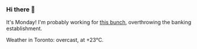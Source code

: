 ### Hi there :wave:

It's Monday! I'm probably working for [this bunch](https://github.com/kohofinancial), overthrowing the banking establishment.

Weather in Toronto: overcast, at +23°C.
